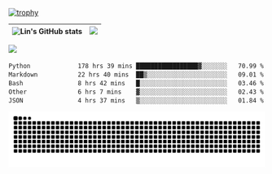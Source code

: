 [![trophy](https://github-profile-trophy.vercel.app/?username=ocss884&column=7)](https://github.com/ocss884)

| ![Lin's GitHub stats](https://github-readme-stats.vercel.app/api?username=ocss884&show_icons=true&hide_border=True&count_private=true) | ![](https://github-readme-streak-stats.herokuapp.com?user=ocss884&hide_border=true&date_format=M%20j%5B%2C%20Y%5D&ring=7EDDCF&fire=7EDDCF") |
| ------------------------------------------------------------ | ------------------------------------------------------------ |

![](https://komarev.com/ghpvc/?username=ocss884&color=brightgreen)

<!--START_SECTION:waka-->

```txt
Python             178 hrs 39 mins █████████████████▓░░░░░░░   70.99 %
Markdown           22 hrs 40 mins  ██▒░░░░░░░░░░░░░░░░░░░░░░   09.01 %
Bash               8 hrs 42 mins   █░░░░░░░░░░░░░░░░░░░░░░░░   03.46 %
Other              6 hrs 7 mins    ▓░░░░░░░░░░░░░░░░░░░░░░░░   02.43 %
JSON               4 hrs 37 mins   ▒░░░░░░░░░░░░░░░░░░░░░░░░   01.84 %
```

<!--END_SECTION:waka-->

<p align="center">
   <img src="https://github.com/ocss884/ocss884/blob/output/github-snake.svg" alt="snake">
</p>
